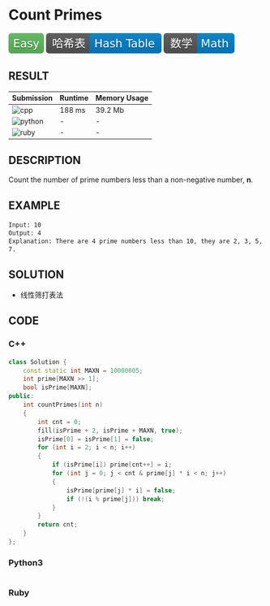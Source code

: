 # Count Primes

![Easy](../../materials/-Easy-5cb85c.svg) ![Hash_Table](../../materials/哈希表-Hash_Table-007ec6.svg) ![Math](../../materials/数学-Math-007ec6.svg)

## RESULT

| Submission                                                        | Runtime | Memory Usage |
| ----------------------------------------------------------------- | ------- | ------------ |
| ![cpp](https://img.shields.io/badge/leetcode204-cpp-f34b7d.svg)   | 188 ms  | 39.2 Mb      |
| ![python](https://img.shields.io/badge/leetcode204-py-3572A5.svg) | -       | -            |
| ![ruby](https://img.shields.io/badge/leetcode204-rb-701516.svg)   | -       | -            |

## DESCRIPTION

Count the number of prime numbers less than a non-negative number, **n**.

## EXAMPLE

```plain
Input: 10
Output: 4
Explanation: There are 4 prime numbers less than 10, they are 2, 3, 5, 7.
```

## SOLUTION

* 线性筛打表法

## CODE

### C++

```cpp
class Solution {
    const static int MAXN = 10000005;
    int prime[MAXN >> 1];
    bool isPrime[MAXN];
public:
    int countPrimes(int n)
    {
        int cnt = 0;
        fill(isPrime + 2, isPrime + MAXN, true);
        isPrime[0] = isPrime[1] = false;
        for (int i = 2; i < n; i++)
        {
            if (isPrime[i]) prime[cnt++] = i;
            for (int j = 0; j < cnt & prime[j] * i < n; j++)
            {
                isPrime[prime[j] * i] = false;
                if (!(i % prime[j])) break;
            }
        }
        return cnt;
    }
};
```

### Python3

```python
```

### Ruby

```ruby
```
